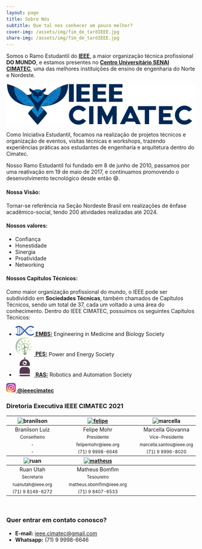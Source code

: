 ```yaml
---
layout: page
title: Sobre Nós
subtitle: Que tal nos conhecer um pouco melhor?
cover-img: /assets/img/fim_de_tardIEEE.jpg
share-img: /assets/img/fim_de_tardIEEE.jpg
---
```


Somos o Ramo Estudantil do [**IEEE**](https://www.ieee.org/), a maior organização técnica profissional **DO MUNDO**, e estamos presentes no [**Centro Universitário SENAI CIMATEC**](http://www.senaicimatec.com.br/), uma das melhores instituições de ensino de engenharia do Norte e Nordeste. 

<p style="text-align: center;"> <img src="/assets/img/logo_azul_horizontal.png" alt="logo ieee cimatec" width="600"/> </p>

Como Iniciativa Estudantil, focamos na realização de projetos técnicos e organização de eventos, visitas técnicas e workshops, trazendo experiências práticas aos estudantes de engenharia e arquitetura dentro do Cimatec.

Nosso Ramo Estudantil foi fundado em 8 de junho de 2010, passamos por uma reativação em 19 de maio de 2017, e continuamos promovendo o desenvolvimento tecnológico desde então &#128516;.

#### Nossa Visão:

Tornar-se referência na Seção Nordeste Brasil em realizações de ênfase acadêmico-social, tendo 200 atividades realizadas até 2024.

#### Nossos valores:
- Confiança
- Honestidade
- Sinergia
- Proatividade
- Networking

#### Nossos Capítulos Técnicos:
Como maior organização profissional do mundo, o IEEE pode ser subdividido em **Sociedades Técnicas**, também chamados de Capítulos Técnicos, sendo um total de 37, cada um voltado a uma área do conhecimento. Dentro do IEEE CIMATEC, possuimos os seguintes Capítulos Técnicos:
- [<img src="/assets/img/embs_logo.png" alt="drawing" width="50"/> **EMBS:**](https://ieeecimatec.github.io/embscimatec/) Engineering in Medicine and Biology Society 
- [<img src="/assets/img/pes_logo.png" alt="drawing" width="50"/> **PES:**](https://ieeecimatec.github.io/pescimatec/) Power and Energy Society 
- [<img src="/assets/img/ras_logo.png" alt="drawing" width="50"/> **RAS:**](https://ieeecimatec.github.io/rascimatec/) Robotics and Automation Society

[<img src="/assets/img/logo_instagram.png" alt="drawing" width="25"/> **@ieeecimatec**](https://www.instagram.com/ieeecimatec/)

### Diretoria Executiva IEEE CIMATEC 2021
<div class="row">
  <div class=" col-xl-auto offset-xl-0 col-lg-4 offset-lg-0">
    <div class="mobile-side-scroller">
      <table class="table-borderless highlight">
        <thead>
          <tr>
            <th><center><img src="{{ 'assets/img/voluntarios/branilson.png' | relative_url }}" width="100" alt="branilson" class="img-fluid rounded-circle" /></center></th>
            <th></th>
             <th><a href="https://www.linkedin.com/in/felipe-mohr-a9922a15a"><center><img src="{{ 'assets/img/voluntarios/felipe_mohr.png' | relative_url}}" width="100" alt="felipe" class="img-fluid rounded-circle img-blur" /></center></a></th>
            <th></th>
            <th><center><img src="{{ 'assets/img/voluntarios/marcella_giovanna.png' | relative_url }}" width="100" alt="marcella" class="img-fluid rounded-circle"/></center></th>
          </tr>
        </thead>
        <tbody>
          <tr class="font-weight-bolder" style="text-align: center margin-top: 0">
            <td width="33.33%"><center>Branilson Luiz</center></td>
            <td></td>
            <td width="33.33%"><center>Felipe Mohr</center></td>
            <td></td>
            <td width="33.33%"><center>Marcella Giovanna</center></td>
          </tr>
          <tr style="text-align: center" >
            <td style="vertical-align: top"><small><center>Conselheiro</center></small></td>
            <td></td>
            <td style="vertical-align: top"><small><center>Presidente</center></small></td>
            <td></td>
            <td style="vertical-align: top"><small><center>Vice-Presidente</center></small></td>
          </tr>
          <tr style="text-align: center" >
            <td style="vertical-align: top"><small><center>-</center></small></td>
            <td></td>
            <td style="vertical-align: top"><small><center>felipemohr@ieee.org</center></small></td>
            <td></td>
            <td style="vertical-align: top"><small><center>marcella.santos@ieee.org</center></small></td>
          </tr>
          <tr style="text-align: center" >
            <td style="vertical-align: top"><small><center>-</center></small></td>
            <td></td>
            <td style="vertical-align: top"><small><center>(71) 9 9998-6646</center></small></td>
            <td></td>
            <td style="vertical-align: top"><small><center>(71) 9 9996-8020</center></small></td>
          </tr>
        </tbody>
        <thead>
          <tr>
            <th><center><img src="{{ 'assets/img/voluntarios/ruan_utah.png' | relative_url }}" width="100" alt="ruan" class="img-fluid rounded-circle"/></center></th>
            <th></th>
            <th><a href="https://www.linkedin.com/in/matheus-dos-santos-bomfim-459421191/"><center><img src="{{ 'assets/img/voluntarios/matheus_bomfim.png' | relative_url}}" width="100" alt="matheus" class="img-fluid rounded-circle img-blur" /></center></a></th>
          </tr>
        </thead>
        <tbody>
          <tr class="font-weight-bolder" style="text-align: center margin-top: 0">
            <td width="50%"><center>Ruan Utah</center></td>
            <td></td>
            <td width="50%"><center>Matheus Bomfim</center></td>
          </tr>
          <tr style="text-align: center" >
            <td style="vertical-align: top"><small><center>Secretario</center></small></td>
            <td></td>
            <td style="vertical-align: top"><small><center>Tesoureiro</center></small></td>
          </tr>
          <tr style="text-align: center" >
            <td style="vertical-align: top"><small><center>ruanutah@ieee.org</center></small></td>
            <td></td>
            <td style="vertical-align: top"><small><center>matheus.sbomfim@ieee.org</center></small></td>
          </tr>
          <tr style="text-align: center" >
            <td style="vertical-align: top"><small><center>(71) 9 8148-6272</center></small></td>
            <td></td>
            <td style="vertical-align: top"><small><center>(71) 9 8407-6533</center></small></td>
          </tr>
        </tbody>
      </table>
    </div>
  </div>
</div>
<br>

### Quer entrar em contato conosco?

- **E-mail:** ieee.cimatec@gmail.com
- **Whatsapp:** (71) 9 9998-6646
